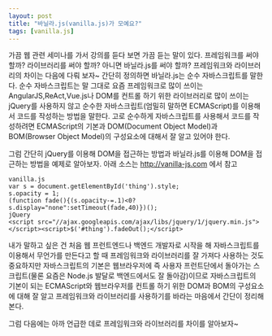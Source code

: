 ```yaml
---
layout: post
title: "바닐라.js(vanilla.js)가 모예요?"
tags: [vanilla.js]
---
```


가끔 웹 관련 세미나를 가서 강의를 듣다 보면 가끔 듣는 말이 있다.
프레임워크를 써야 할까? 라이브러리를 써야 할까? 아니면 바닐라.js를 써야 할까?
프레임워크와 라이브러리의 차이는 다음에 다뤄 보자~
간단히 정의하면 바닐라.js는 순수 자바스크립트를 말한다.
순수 자바스크립트는 말 그대로 요즘 프레임워크로 많이 쓰이는 AngularJS,ReAct,Vue.js나
DOM를 컨트롤 하기 위한 라이브러리로 많이 쓰이는 jQuery를 사용하지 않고 순수한
자바스크립트(엄밀히 말하면 ECMAScript)를 이용해서 코드를 작성하는 방법을 말한다.
고로 순수하게 자바스크립트를 사용해서 코드를 작성하려면 ECMAScript의 기본과
DOM(Document Object Model)과 BOM(Browser Object Model)의 구성요소에
대해서 잘 알고 있어야 한다.

그럼 간단히 jQuery를 이용해 DOM을 접근하는 방법과 바닐라.js를 이용해 DOM을 접근하는
방법을 예제로 알아보자.
아래 소스는 http://vanilla-js.com 에서 참고
```
vanilla.js
var s = document.getElementById('thing').style;
s.opacity = 1;
(function fade(){(s.opacity-=.1)<0?s.display="none":setTimeout(fade,40)})();
jQuery
<script src="//ajax.googleapis.com/ajax/libs/jquery/1/jquery.min.js"></script><script>$('#thing').fadeOut();</script>

```
내가 말하고 싶은 건 처음 웹 프런트엔드나 백엔드 개발자로 시작을 해 자바스크립트를 이용해서 무언가를 만든다고 할 때 프레임워크와 라이브러리를 잘 가져다 사용하는 것도 중요하지만 자바스크립트의 기본은 웹브라우저에 즉 사용자 프런트단에서 돌아가는 스크립트(물론 요즘은 Node.js 발달로 백엔드에서도 잘 돌아감)이므로 자바스크립트의 기본이 되는 ECMAScript와 웹브라우저를 컨트롤 하기 위한 DOM과 BOM의 구성요소에
대해 잘 알고 프레임워크와 라이브러리를 사용하기를 바라는 마음에서 간단이 정리해 본다.

그럼 다음에는 아까 언급한 데로 프레임워크와 라이브러리를 차이를 알아보자~
